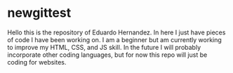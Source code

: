 # newgittest
Hello this is the repository of Eduardo Hernandez. In here I just have pieces of code I have been working on.
I am a beginner but am currently working to improve my HTML, CSS, and JS skill.
In the future I will probably incorporate other coding languages, but for now this repo will
just be coding for websites.